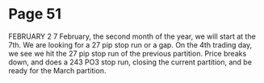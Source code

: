 # Page 51

FEBRUARY
2 7
February, the second month of the year, we will start at the
7th.
We are looking for a 27 pip stop run or a gap.
On the 4th trading day, we see we hit the 27 pip stop run
of the previous partition.
Price breaks down, and does a 243 PO3 stop run, closing
the current partition, and be ready for the March partition.